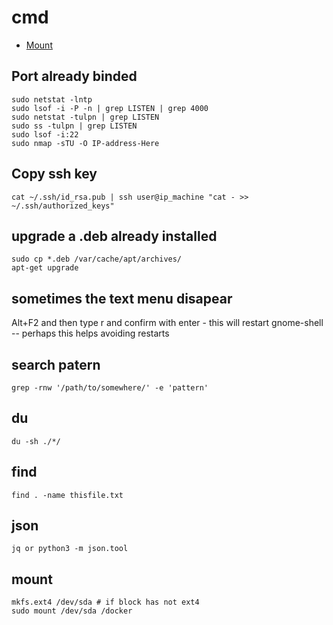 # cmd

- [Mount](#mount)

## Port already binded

```
sudo netstat -lntp
sudo lsof -i -P -n | grep LISTEN | grep 4000
sudo netstat -tulpn | grep LISTEN
sudo ss -tulpn | grep LISTEN
sudo lsof -i:22
sudo nmap -sTU -O IP-address-Here
```

## Copy ssh key

```
cat ~/.ssh/id_rsa.pub | ssh user@ip_machine "cat - >> ~/.ssh/authorized_keys"
```

## upgrade a .deb already installed

```
sudo cp *.deb /var/cache/apt/archives/
apt-get upgrade
```

## sometimes the text menu disapear

Alt+F2 and then type r and confirm with enter - this will restart gnome-shell -- perhaps this helps avoiding restarts 

## search patern

```
grep -rnw '/path/to/somewhere/' -e 'pattern'
```

## du

```
du -sh ./*/
```

## find

```
find . -name thisfile.txt
```

## json

```
jq or python3 -m json.tool
```

## mount

```
mkfs.ext4 /dev/sda # if block has not ext4
sudo mount /dev/sda /docker
```
